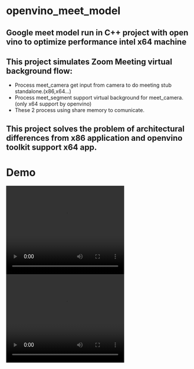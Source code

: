 # openvino_meet_model
## Google meet model run in C++ project with open vino to optimize performance intel x64 machine

## This project simulates Zoom Meeting virtual background flow:
- Process meet_camera get input from camera to do meeting stub standalone.(x86,x64...)
- Process meet_segment support virtual background for meet_camera.(only x64 support by openvino)
- These 2 process using share memory to comunicate.

## This project solves the problem of architectural differences from x86 application and openvino toolkit support x64 app.

# Demo
<video width="320" height="240" controls>
  <source src="demo/demo.mp4" type="video/mp4">
</video>
<video width="320" height="240" controls>
  <source src="demo/cpu_using.mp4" type="video/mp4">
</video>
